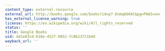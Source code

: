 ```yaml
---
content_type: external-resource
external_url: http://books.google.com/books?id=p7-Enmqb604C&pg=PA65=onepage
has_external_license_warning: true
license: https://en.wikipedia.org/wiki/All_rights_reserved
status: ''
title: Google Books
uid: 4d1e83cd-618e-452f-9852-fc8623721b4d
wayback_url: ''
---
```

